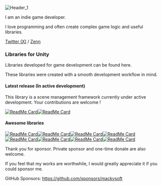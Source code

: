 ![Header_1](https://github.com/mackysoft/mackysoft/assets/13536348/07d9db5e-8dc6-43b3-9bf6-fa4efbcbee1b)

I am an indie game developer.

I love programming and often create complex game logic and useful libraries.

[Twitter (X)](https://twitter.com/makihiro_dev) / [Zenn](https://zenn.dev/makihiro_dev)

### Libraries for Unity

Libraries developed for game development can be found here.

These libraries were created with a smooth development workflow in mind.

#### Latest release (In active development)

This library is a scene management framework currently under active development. Your contributions are welcome !

[![ReadMe Card](https://github-readme-stats.vercel.app/api/pin/?username=mackysoft&repo=Navigathena)](https://github.com/mackysoft/Navigathena#gh-light-mode-only)[![ReadMe Card](https://github-readme-stats.vercel.app/api/pin/?username=mackysoft&repo=Navigathena&theme=dark)](https://github.com/mackysoft/Navigathena#gh-dark-mode-only)

#### Awesome libraries

[![ReadMe Card](https://github-readme-stats.vercel.app/api/pin/?username=mackysoft&repo=Vision)](https://github.com/mackysoft/Vision#gh-light-mode-only)[![ReadMe Card](https://github-readme-stats.vercel.app/api/pin/?username=mackysoft&repo=Vision&theme=dark)](https://github.com/mackysoft/Vision#gh-dark-mode-only)[![ReadMe Card](https://github-readme-stats.vercel.app/api/pin/?username=mackysoft&repo=Choice)](https://github.com/mackysoft/Choice#gh-light-mode-only)[![ReadMe Card](https://github-readme-stats.vercel.app/api/pin/?username=mackysoft&repo=Choice&theme=dark)](https://github.com/mackysoft/Choice#gh-dark-mode-only)[![ReadMe Card](https://github-readme-stats.vercel.app/api/pin/?username=mackysoft&repo=XPool)](https://github.com/mackysoft/XPool#gh-light-mode-only)[![ReadMe Card](https://github-readme-stats.vercel.app/api/pin/?username=mackysoft&repo=XPool&theme=dark)](https://github.com/mackysoft/XPool#gh-dark-mode-only)[![ReadMe Card](https://github-readme-stats.vercel.app/api/pin/?username=mackysoft&repo=Unity-SerializeReferenceExtensions)](https://github.com/mackysoft/Unity-SerializeReferenceExtensions#gh-light-mode-only)[![ReadMe Card](https://github-readme-stats.vercel.app/api/pin/?username=mackysoft&repo=Unity-SerializeReferenceExtensions&theme=dark)](https://github.com/mackysoft/Unity-SerializeReferenceExtensions#gh-dark-mode-only)

Thank you for sponsor. Private sponsor and one-time donate are also welcome.

If you feel that my works are worthwhile, I would greatly appreciate it if you could sponsor me.

GitHub Sponsors: https://github.com/sponsors/mackysoft
